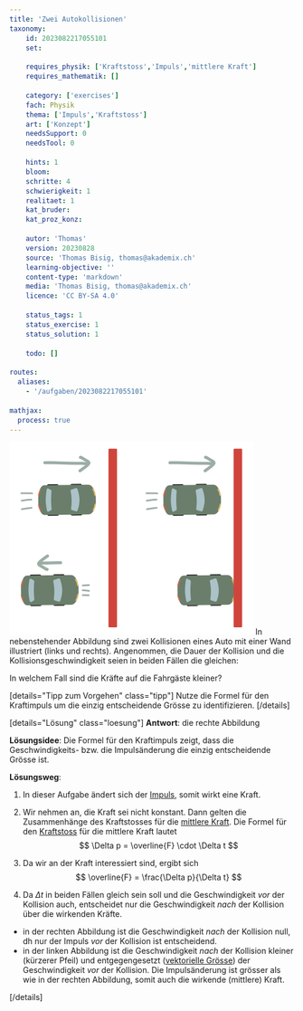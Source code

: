 ```yaml
---
title: 'Zwei Autokollisionen'
taxonomy:
	id: 2023082217055101
	set: 

	requires_physik: ['Kraftstoss','Impuls','mittlere Kraft']
	requires_mathematik: []

	category: ['exercises']
	fach: Physik
	thema: ['Impuls','Kraftstoss']
	art: ['Konzept']
	needsSupport: 0
	needsTool: 0

	hints: 1
	bloom: 
	schritte: 4
	schwierigkeit: 1
	realitaet: 1
	kat_bruder:
	kat_proz_konz: 

	autor: 'Thomas'
	version: 20230828
	source: 'Thomas Bisig, thomas@akademix.ch'
	learning-objective: ''
	content-type: 'markdown'
	media: 'Thomas Bisig, thomas@akademix.ch'
	licence: 'CC BY-SA 4.0'

	status_tags: 1
	status_exercise: 1
	status_solution: 1

	todo: []

routes:
  aliases:
    - '/aufgaben/2023082217055101'

mathjax:
  process: true
---
```

![Zwei unterschiedliche Autokollisionen](zwei-autokollisionen.svg?resize=400,400&class=float-right)
In nebenstehender Abbildung sind zwei Kollisionen eines Auto mit einer Wand illustriert (links und rechts). Angenommen, die Dauer der Kollision und die Kollisionsgeschwindigkeit seien in beiden Fällen die gleichen:

In welchem Fall sind die Kräfte auf die Fahrgäste kleiner?

[details="Tipp zum Vorgehen" class="tipp"]
Nutze die Formel für den Kraftimpuls um die einzig entscheidende Grösse zu identifizieren.
[/details]

[details="Lösung" class="loesung"]
**Antwort**: die rechte Abbildung

**Lösungsidee**: Die Formel für den Kraftimpuls zeigt, dass die Geschwindigkeits- bzw. die Impulsänderung die einzig entscheidende Grösse ist.

**Lösungsweg**:

1. In dieser Aufgabe ändert sich der [Impuls](/konzepte/impuls), somit wirkt eine Kraft.

2. Wir nehmen an, die Kraft sei nicht konstant. Dann gelten die Zusammenhänge des Kraftstosses für die [mittlere Kraft](/konzepte/mittlere-kraft). Die Formel für den [Kraftstoss](/konzepte/kraftstoss) für die mittlere Kraft lautet
$$
\Delta p = \overline{F} \cdot \Delta t
$$

3. Da wir an der Kraft interessiert sind, ergibt sich
$$
\overline{F} = \frac{\Delta p}{\Delta t}
$$

4. Da $\Delta t$ in beiden Fällen gleich sein soll und die Geschwindigkeit _vor_ der Kollision auch, entscheidet nur die Geschwindigkeit _nach_ der Kollision über die wirkenden Kräfte.
- in der rechten Abbildung ist die Geschwindigkeit _nach_ der Kollision null, dh nur der Impuls _vor_ der Kollision ist entscheidend.
- in der linken Abbildung ist die Geschwindigkeit _nach_ der Kollision kleiner (kürzerer Pfeil) und entgegengesetzt ([vektorielle Grösse](/konzepte/vektorielle-groesse)) der Geschwindigkeit _vor_ der Kollision. Die Impulsänderung ist grösser als wie in der rechten Abbildung, somit auch die wirkende (mittlere) Kraft.

[/details]